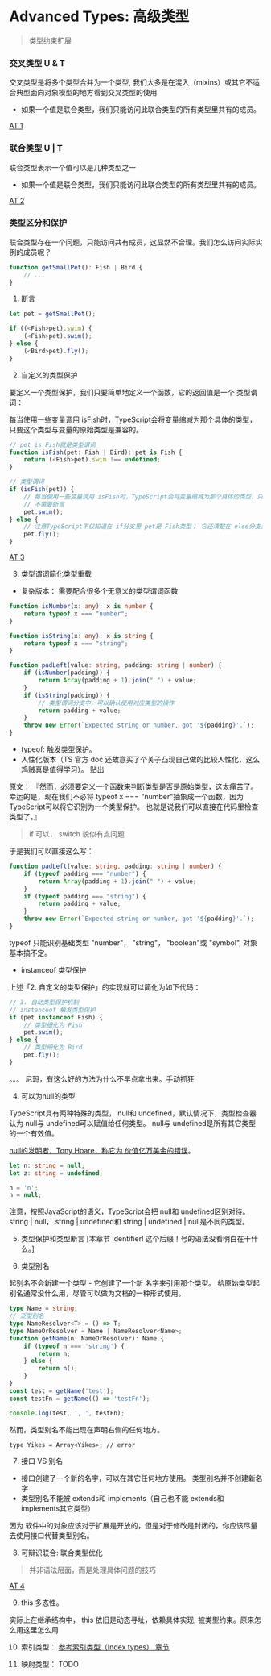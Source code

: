 # Advanced Types: 高级类型

> 类型约束扩展


### 交叉类型 U & T

交叉类型是将多个类型合并为一个类型, 我们大多是在混入（mixins）或其它不适合典型面向对象模型的地方看到交叉类型的使用

- 如果一个值是联合类型，我们只能访问此联合类型的所有类型里共有的成员。

[AT 1](./code/AT/at.1.ts)


### 联合类型 U | T

联合类型表示一个值可以是几种类型之一

- 如果一个值是联合类型，我们只能访问此联合类型的所有类型里共有的成员。

[AT 2](./code/AT/at.2.ts)


### 类型区分和保护

联合类型存在一个问题，只能访问共有成员，这显然不合理。我们怎么访问实际实例的成员呢？

```typescript
function getSmallPet(): Fish | Bird {
    // ...
}
```

1. 断言
```typescript
let pet = getSmallPet();

if ((<Fish>pet).swim) {
    (<Fish>pet).swim();
} else {
    (<Bird>pet).fly();
}
```

2. 自定义的类型保护

要定义一个类型保护，我们只要简单地定义一个函数，它的返回值是一个 类型谓词：

每当使用一些变量调用 isFish时，TypeScript会将变量缩减为那个具体的类型，只要这个类型与变量的原始类型是兼容的。


```typescript
// pet is Fish就是类型谓词
function isFish(pet: Fish | Bird): pet is Fish {
    return (<Fish>pet).swim !== undefined;
}

// 类型谓词
if (isFish(pet)) {
    // 每当使用一些变量调用 isFish时，TypeScript会将变量缩减为那个具体的类型，只个类型与变量的原始类型是兼容的。
    // 不需要断言
    pet.swim();
} else {
    // 注意TypeScript不仅知道在 if分支里 pet是 Fish类型； 它还清楚在 else分支里，一定 不是 Fish类型，一定是 Bird类型。
    pet.fly();
}
```

[AT 3](./code/AT/at.3.ts)


3.  类型谓词简化类型重载

- 复杂版本： 需要配合很多个无意义的类型谓词函数

```typescript
function isNumber(x: any): x is number {
    return typeof x === "number";
}

function isString(x: any): x is string {
    return typeof x === "string";
}

function padLeft(value: string, padding: string | number) {
    if (isNumber(padding)) {
        return Array(padding + 1).join(" ") + value;
    }
    if (isString(padding)) {
        // 类型谓词分支中，可以确认使用对应类型的操作
        return padding + value;
    }
    throw new Error(`Expected string or number, got '${padding}'.`);
}
```

- typeof: 触发类型保护。
- 人性化版本（TS 官方 doc 还故意买了个关子凸现自己做的比较人性化，这么鸡贼真是值得学习）。 贴出

原文：
『然而，必须要定义一个函数来判断类型是否是原始类型，这太痛苦了。 幸运的是，现在我们不必将 typeof x === "number"抽象成一个函数，因为TypeScript可以将它识别为一个类型保护。 也就是说我们可以直接在代码里检查类型了。』

> if 可以， switch 貌似有点问题

于是我们可以直接这么写：
```typescript
function padLeft(value: string, padding: string | number) {
    if (typeof padding === "number") {
        return Array(padding + 1).join(" ") + value;
    }
    if (typeof padding === "string") {
        return padding + value;
    }
    throw new Error(`Expected string or number, got '${padding}'.`);
}
```
typeof 只能识别基础类型 "number"， "string"， "boolean"或 "symbol", 对象基本搞不定。

- instanceof 类型保护

上述「2. 自定义的类型保护」的实现就可以简化为如下代码：
```typescript
// 3. 自动类型保护机制
// instanceof 触发类型保护
if (pet instanceof Fish) {
    // 类型细化为 Fish
    pet.swim();
} else {
    // 类型细化为 Bird
    pet.fly();
}
```

。。。 尼玛，有这么好的方法为什么不早点拿出来。手动抓狂


4. 可以为null的类型

TypeScript具有两种特殊的类型， null和 undefined，默认情况下，类型检查器认为 null与 undefined可以赋值给任何类型。 null与 undefined是所有其它类型的一个有效值。

[null的发明者，Tony Hoare，称它为 价值亿万美金的错误](https://en.wikipedia.org/wiki/Null_pointer#History)。

```typescript
let n: string = null;
let z: string = undefined;

n = 'n';
n = null;
```

注意，按照JavaScript的语义，TypeScript会把 null和 undefined区别对待。 string | null， string | undefined和 string | undefined | null是不同的类型。

5. 类型保护和类型断言 [本章节 identifier! 这个后缀！号的语法没看明白在干什么。]

6. 类型别名

起别名不会新建一个类型 - 它创建了一个新 名字来引用那个类型。 给原始类型起别名通常没什么用，尽管可以做为文档的一种形式使用。

```typescript
type Name = string;
// 泛型别名
type NameResolver<T> = () => T;
type NameOrResolver = Name | NameResolver<Name>;
function getName(n: NameOrResolver): Name {
    if (typeof n === 'string') {
        return n;
    } else {
        return n();
    }
}
const test = getName('test');
const testFn = getName(() => 'testFn');

console.log(test, ', ', testFn);
```

然而，类型别名不能出现在声明右侧的任何地方。

`type Yikes = Array<Yikes>; // error`

7. 接口 VS 别名

- 接口创建了一个新的名字，可以在其它任何地方使用。 类型别名并不创建新名字
- 类型别名不能被 extends和 implements（自己也不能 extends和 implements其它类型）

因为 软件中的对象应该对于扩展是开放的，但是对于修改是封闭的，你应该尽量去使用接口代替类型别名。

8. 可辩识联合: 联合类型优化

> 并非语法层面，而是处理具体问题的技巧

[AT 4](./code/AT/at.4.ts)

9. this 多态性。

实际上在继承结构中， this 依旧是动态寻址，依赖具体实现, 被类型约束。原来怎么用这里怎么用

10. 索引类型： [参考索引类型（Index types） 章节](https://www.tslang.cn/docs/handbook/advanced-types.html)

11. 映射类型： TODO
